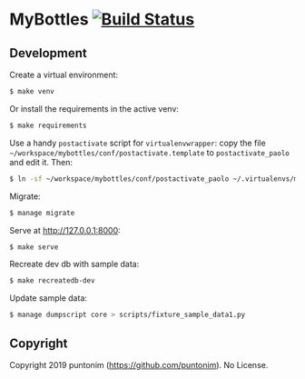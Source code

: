 # MyBottles [![Build Status](https://travis-ci.org/puntonim/mybottles.svg?branch=master)](https://travis-ci.org/puntonim/mybottles)


## Development
Create a virtual environment:
```bash
$ make venv
```
Or install the requirements in the active venv:
```bash
$ make requirements
```
Use a handy `postactivate` script for `virtualenvwrapper`: copy the file
`~/workspace/mybottles/conf/postactivate.template` to `postactivate_paolo` and edit it. Then:
```bash
$ ln -sf ~/workspace/mybottles/conf/postactivate_paolo ~/.virtualenvs/mybottles/bin/postactivate
```
Migrate:
```bash
$ manage migrate
```
Serve at http://127.0.0.1:8000:
```bash
$ make serve
```
Recreate dev db with sample data:
```bash
$ make recreatedb-dev
```
Update sample data:
```bash
$ manage dumpscript core > scripts/fixture_sample_data1.py
```


## Copyright
Copyright 2019 puntonim (https://github.com/puntonim). No License.